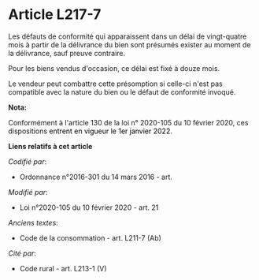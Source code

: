 # Article L217-7

Les défauts de conformité qui apparaissent dans un délai de vingt-quatre mois à partir de la délivrance du bien sont présumés
exister au moment de la délivrance, sauf preuve contraire.

Pour les biens vendus d'occasion, ce délai est fixé à douze mois.

Le vendeur peut combattre cette présomption si celle-ci n'est pas compatible avec la nature du bien ou le défaut de
conformité invoqué.

**Nota:**

Conformément à l'article 130 de la loi n° 2020-105 du 10 février 2020, ces dispositions 
  <font color="black">entrent en vigueur le 1er janvier 2022.</font>

**Liens relatifs à cet article**

_Codifié par_:

  - Ordonnance n°2016-301 du 14 mars 2016 - art.

_Modifié par_:

  - Loi n°2020-105 du 10 février 2020 - art. 21

_Anciens textes_:

  - Code de la consommation - art. L211-7 (Ab)

_Cité par_:

  - Code rural - art. L213-1 (V)
